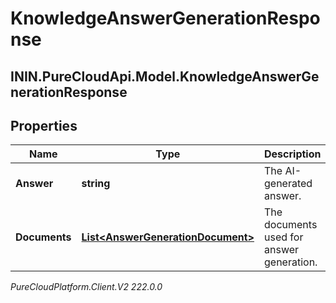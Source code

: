 # KnowledgeAnswerGenerationResponse

## ININ.PureCloudApi.Model.KnowledgeAnswerGenerationResponse

## Properties

|Name | Type | Description | Notes|
|------------ | ------------- | ------------- | -------------|
| **Answer** | **string** | The AI-generated answer. | [optional] |
| **Documents** | [**List&lt;AnswerGenerationDocument&gt;**](AnswerGenerationDocument) | The documents used for answer generation. | [optional] |



_PureCloudPlatform.Client.V2 222.0.0_
